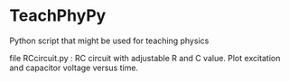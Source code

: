 # TeachPhyPy
Python script that might be used for teaching physics

file RCcircuit.py : RC circuit with adjustable R and C value. Plot excitation and capacitor voltage versus time.
